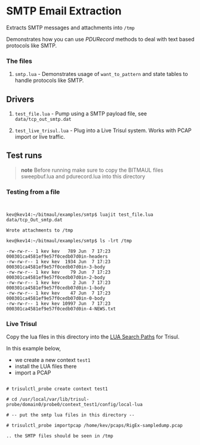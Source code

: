 SMTP Email Extraction 
==========

Extracts SMTP messages and attachments into `/tmp`

Demonstrates how you can use _PDURecord_ methods to deal with text based protocols like SMTP.


### The files

1. `smtp.lua` - Demonstrates usage of `want_to_pattern` and state tables to handle protocols like SMTP. 

## Drivers 

1. `test_file.lua` - Pump using a SMTP payload file, see `data/tcp_out_smtp.dat` 

2. `test_live_trisul.lua` - Plug into a Live Trisul system.  Works with PCAP import or live traffic.


## Test runs

> **note**  Before running make sure to copy the BITMAUL files sweepbuf.lua and pdurecord.lua  into this directory 

### Testing from a file

````shell


kev@kev14:~/bitmaul/examples/smtp$ luajit test_file.lua  data/tcp_Out_smtp.dat

Wrote attachments to /tmp

kev@kev14:~/bitmaul/examples/smtp$ ls -lrt /tmp

-rw-rw-r-- 1 kev kev   789 Jun  7 17:23 000301ca4581ef9e57f0cedb07d0in-headers
-rw-rw-r-- 1 kev kev  1934 Jun  7 17:23 000301ca4581ef9e57f0cedb07d0in-3-body
-rw-rw-r-- 1 kev kev    79 Jun  7 17:23 000301ca4581ef9e57f0cedb07d0in-2-body
-rw-rw-r-- 1 kev kev     2 Jun  7 17:23 000301ca4581ef9e57f0cedb07d0in-1-body
-rw-rw-r-- 1 kev kev    47 Jun  7 17:23 000301ca4581ef9e57f0cedb07d0in-0-body
-rw-rw-r-- 1 kev kev 10997 Jun  7 17:23 000301ca4581ef9e57f0cedb07d0in-4-NEWS.txt

````

### Live Trisul 

Copy the lua files in this directory into the [LUA Search Paths](https://www.trisul.org/docs/lua/basics.html#installing_and_uninstalling) for Trisul.

In this example below, 

- we create a new context `test1`
- install the LUA files there
- import a PCAP

````shell

# trisulctl_probe create context test1 

# cd /usr/local/var/lib/trisul-probe/domain0/probe0/context_test1/config/local-lua

# -- put the smtp lua files in this directory --

# trisulctl_probe importpcap /home/kev/pcaps/RigEx-sampledump.pcap

.. the SMTP files should be seen in /tmp

````
